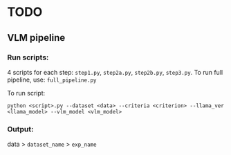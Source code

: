 # TODO

## VLM pipeline

### Run scripts:
4 scripts for each step: `step1.py`, `step2a.py`, `step2b.py`, `step3.py`. To run full pipeline, use: `full_pipeline.py`

To run script:

`python <script>.py --dataset <data> --criteria <criterion> --llama_ver <llama_model> --vlm_model <vlm_model>`

### Output: 
data > `dataset_name` > `exp_name`
